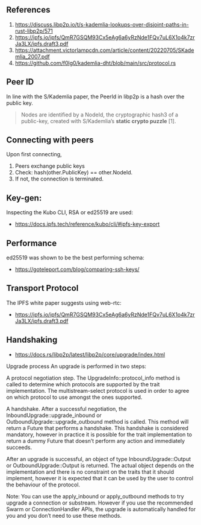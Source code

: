 ## References
1. https://discuss.libp2p.io/t/s-kademlia-lookups-over-disjoint-paths-in-rust-libp2p/571
2. https://ipfs.io/ipfs/QmR7GSQM93Cx5eAg6a6yRzNde1FQv7uL6X1o4k7zrJa3LX/ipfs.draft3.pdf
3. https://attachment.victorlampcdn.com/article/content/20220705/SKademlia_2007.pdf
4. https://github.com/f0lg0/kademlia-dht/blob/main/src/protocol.rs 



## Peer ID
In line with the S/Kademlia paper, the PeerId in libp2p is a hash over the public key.
> Nodes are identified by a NodeId, the cryptographic hash3 of a public-key, created with S/Kademlia’s **static crypto puzzle** [1].

## Connecting with peers
Upon first connecting, 
1. Peers exchange public keys
2. Check: hash(other.PublicKey) == other.NodeId. 
3. If not, the connection is terminated.


## Key-gen:
Inspecting the Kubo CLI, RSA or ed25519 are used:
- https://docs.ipfs.tech/reference/kubo/cli/#ipfs-key-export

## Performance
ed25519 was shown to be the best performing schema:
- https://goteleport.com/blog/comparing-ssh-keys/


## Transport Protocol
The IPFS white paper suggests using web-rtc:
- https://ipfs.io/ipfs/QmR7GSQM93Cx5eAg6a6yRzNde1FQv7uL6X1o4k7zrJa3LX/ipfs.draft3.pdf


## Handshaking
- https://docs.rs/libp2p/latest/libp2p/core/upgrade/index.html

Upgrade process
An upgrade is performed in two steps:

A protocol negotiation step. The UpgradeInfo::protocol_info method is called to determine which protocols are supported by the trait implementation. The multistream-select protocol is used in order to agree on which protocol to use amongst the ones supported.

A handshake. After a successful negotiation, the InboundUpgrade::upgrade_inbound or OutboundUpgrade::upgrade_outbound method is called. This method will return a Future that performs a handshake. This handshake is considered mandatory, however in practice it is possible for the trait implementation to return a dummy Future that doesn’t perform any action and immediately succeeds.

After an upgrade is successful, an object of type InboundUpgrade::Output or OutboundUpgrade::Output is returned. The actual object depends on the implementation and there is no constraint on the traits that it should implement, however it is expected that it can be used by the user to control the behaviour of the protocol.

Note: You can use the apply_inbound or apply_outbound methods to try upgrade a connection or substream. However if you use the recommended Swarm or ConnectionHandler APIs, the upgrade is automatically handled for you and you don’t need to use these methods.